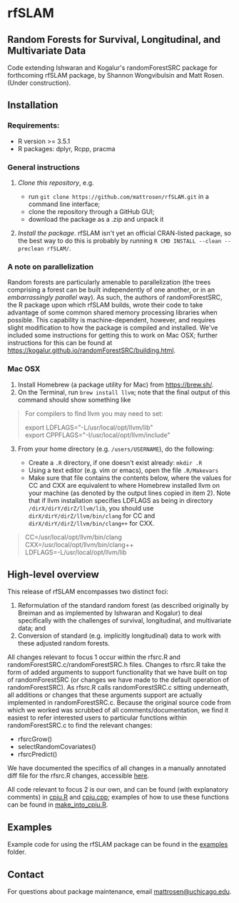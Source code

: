 # rfSLAM
## Random Forests for Survival, Longitudinal, and Multivariate Data
Code extending Ishwaran and Kogalur's randomForestSRC package for forthcoming rfSLAM package, by Shannon Wongvibulsin and Matt Rosen. (Under construction).

## Installation

### Requirements:
+ R version >= 3.5.1
+ R packages: dplyr, Rcpp, pracma

### General instructions
1. *Clone this repository*, e.g.

   + run `git clone https://github.com/mattrosen/rfSLAM.git` in a command line interface;
   + clone the repository through a GitHub GUI;
   + download the package as a .zip and unpack it

2. *Install the package*. rfSLAM isn't yet an official CRAN-listed package, so the best way to do this is probably by running `R CMD INSTALL --clean --preclean rfSLAM/`.

### A note on parallelization
Random forests are particularly amenable to parallelization (the trees comprising a forest can be built independently of one another, or in an *embarrassingly parallel* way). As such, the authors of randomForestSRC, the R package upon which rfSLAM builds, wrote their code to take advantage of some common shared memory processing libraries when possible. This capability is machine-dependent, however, and requires slight modification to how the package is compiled and installed. We've included some instructions for getting this to work on Mac OSX; further instructions for this can be found at https://kogalur.github.io/randomForestSRC/building.html. 

### Mac OSX
1. Install Homebrew (a package utility for Mac) from <https://brew.sh/>.
2. On the Terminal, run `brew install llvm`; note that the final output of this command should show something like

> For compilers to find llvm you may need to set:
>
>   export LDFLAGS="-L/usr/local/opt/llvm/lib"  
>   export CPPFLAGS="-I/usr/local/opt/llvm/include"
3. From your home directory (e.g. `/users/USERNAME`), do the following: 

   + Create a `.R` directory, if one doesn't exist already: `mkdir .R`
   + Using a text editor (e.g. vim or emacs), open the file `.R/Makevars`
   + Make sure that file contains the contents below, where the values for CC and CXX are equivalent to where Homebrew installed llvm on your machine (as denoted by the output lines copied in item 2). Note that if llvm installation specifies LDFLAGS as being in directory `/dirX/dirY/dirZ/llvm/lib`, you should use `dirX/dirY/dirZ/llvm/bin/clang` for CC and `dirX/dirY/dirZ/llvm/bin/clang++` for CXX.  

    
> CC=/usr/local/opt/llvm/bin/clang  
> CXX=/usr/local/opt/llvm/bin/clang++  
> LDFLAGS=-L/usr/local/opt/llvm/lib

## High-level overview
This release of rfSLAM encompasses two distinct foci: 
1. Reformulation of the standard random forest (as described originally by Breiman and as implemented by Ishwaran and Kogalur) to deal specifically with the challenges of survival, longitudinal, and multivariate data; and
2. Conversion of standard (e.g. implicitly longitudinal) data to work with these adjusted random forests.

All changes relevant to focus 1 occur within the rfsrc.R and randomForestSRC.c/randomForestSRC.h files. Changes to rfsrc.R take the form of added arguments to support functionality that we have built on top of randomForestSRC (or changes we have made to the default operation of randomForestSRC). As rfsrc.R calls randomForestSRC.c sitting underneath, all additions or changes that these arguments support are actually implemented in randomForestSRC.c. Because the original source code from which we worked was scrubbed of all comments/documentation, we find it easiest to refer interested users to particular functions within randomForestSRC.c to find the relevant changes:
+ rfsrcGrow()
+ selectRandomCovariates()
+ rfsrcPredict()

We have documented the specifics of all changes in a manually annotated diff file for the rfsrc.R changes, accessible [here](rfsrc_diff.txt).

All code relevant to focus 2 is our own, and can be found (with explanatory comments) in [cpiu.R](./utilities/cpiu.R) and [cpiu.cpp](./utilities/cpiu.cpp); examples of how to use these functions can be found in [make_into_cpiu.R](./utilities/make_into_cpiu.R).

## Examples
Example code for using the rfSLAM package can be found in the [examples](./examples/) folder.

## Contact
For questions about package maintenance, email <mattrosen@uchicago.edu>.
